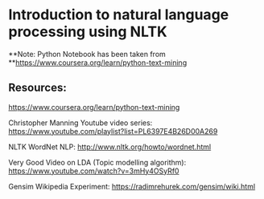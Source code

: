 # Introduction to natural language processing using NLTK

**Note: Python Notebook has been taken from **https://www.coursera.org/learn/python-text-mining
## Resources:
https://www.coursera.org/learn/python-text-mining

Christopher Manning Youtube video series: https://www.youtube.com/playlist?list=PL6397E4B26D00A269

NLTK WordNet NLP: http://www.nltk.org/howto/wordnet.html

Very Good Video on LDA (Topic modelling algorithm): https://www.youtube.com/watch?v=3mHy4OSyRf0

Gensim Wikipedia Experiment: https://radimrehurek.com/gensim/wiki.html

